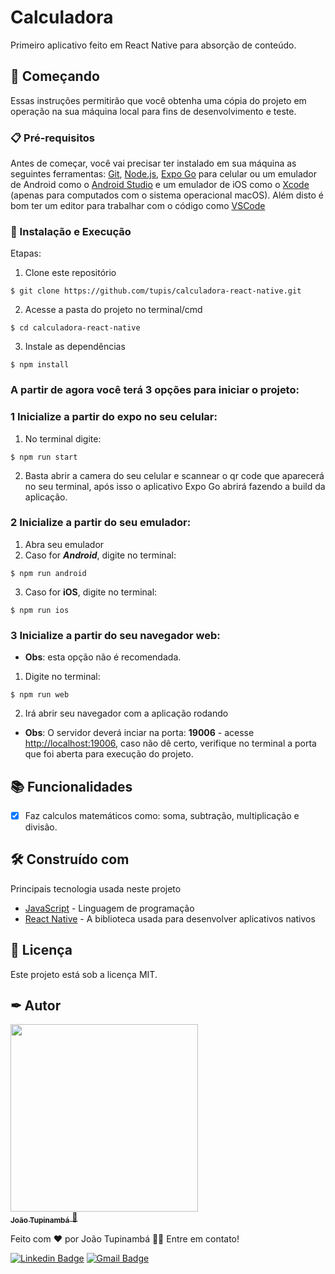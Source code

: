 # Calculadora

Primeiro aplicativo feito em React Native para absorção de conteúdo.

## 🚀 Começando

Essas instruções permitirão que você obtenha uma cópia do projeto em operação na sua máquina local para fins de desenvolvimento e teste.

### 📋 Pré-requisitos

Antes de começar, você vai precisar ter instalado em sua máquina as seguintes ferramentas:
[Git](https://git-scm.com), [Node.js](https://nodejs.org/en/), [Expo Go](https://expo.dev/client) para celular ou um emulador de Android como o [Android Studio](https://developer.android.com/studio?hl=pt&gclsrc=ds&gclsrc=ds) e um emulador de iOS como o [Xcode](https://developer.apple.com/xcode/) (apenas para computados com o sistema operacional macOS). 
Além disto é bom ter um editor para trabalhar com o código como [VSCode](https://code.visualstudio.com/)

### 🔧 Instalação e Execução

Etapas:

1. Clone este repositório
```
$ git clone https://github.com/tupis/calculadora-react-native.git
```
2. Acesse a pasta do projeto no terminal/cmd
```
$ cd calculadora-react-native
```
3. Instale as dependências
```
$ npm install
```

### A partir de agora você terá 3 opções para iniciar o projeto: 

### 1 Inicialize a partir do expo no seu celular:

1. No terminal digite:
```
$ npm run start
```
2. Basta abrir a camera do seu celular e scannear o qr code que aparecerá no seu terminal, após isso o aplicativo Expo Go abrirá fazendo a build da aplicação.

### 2 Inicialize a partir do seu emulador:

1. Abra seu emulador
2. Caso for ***Android***, digite no terminal: 
```
$ npm run android
```
3. Caso for **iOS**, digite no terminal: 
```
$ npm run ios
```

### 3 Inicialize a partir do seu navegador web:

- **Obs**: esta opção não é recomendada.

1. Digite no terminal:
```
$ npm run web
```
2. Irá abrir seu navegador com a aplicação rodando 

- **Obs**: O servidor deverá inciar na porta: **19006** - acesse <http://localhost:19006>, caso não dê certo, verifique no terminal a porta que foi aberta para execução do projeto.

## 📚 Funcionalidades

- [x] Faz calculos matemáticos como: soma, subtração, multiplicação e divisão.

## 🛠️ Construído com

Principais tecnologia usada neste projeto

* [JavaScript](https://developer.mozilla.org/pt-BR/docs/Web/JavaScript) - Linguagem de programação
* [React Native](https://reactnative.dev/docs/environment-setup) - A biblioteca usada para desenvolver aplicativos nativos

## 📄 Licença

Este projeto está sob a licença MIT.

## ✒ Autor

<a href="https://github.com/tupis">
  <img src="https://user-images.githubusercontent.com/95971013/183971745-f895f523-b707-4811-ba0e-d81409ca2205.jpg" width="300px;" alt=""/>
 <br />
 <sub><b>João Tupinambá</b></sub>
</a> 
<a href="https://github.com/tupis" title="Github">🚀</a>

Feito com ❤️ por João Tupinambá 👋🏽 Entre em contato!

[![Linkedin Badge](https://img.shields.io/badge/-Tupi-blue?style=flat-square&logo=Linkedin&logoColor=white&link=https://www.linkedin.com/in/joaotupinamba)](https://www.linkedin.com/in/joaotupinamba/) 
[![Gmail Badge](https://img.shields.io/badge/-joaoh.tupinamba@gmail.com-c14438?style=flat-square&logo=Gmail&logoColor=white&link=mailto:tgmarinho@gmail.com)](mailto:joaoh.tupinamba@gmail.com)
